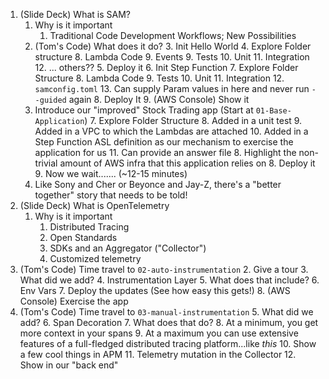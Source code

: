1. (Slide Deck) What is SAM?
   1. Why is it important
      1. Traditional Code Development Workflows; New Possibilities
   2. (Tom's Code) What does it do?
      3. Init Hello World
      4. Explore Folder structure
         8. Lambda Code
         9. Events
         9. Tests
           10. Unit
           11. Integration
         12. ... others??
      5. Deploy it
      6. Init Step Function
      7. Explore Folder Structure
         8. Lambda Code
         9. Tests
            10. Unit
            11. Integration
         12. `samconfig.toml`
             13. Can supply Param values in here and never run `--guided` again
      8. Deploy It
      9. (AWS Console) Show it
   6. Introduce our "improved" Stock Trading app (Start at `01-Base-Application`)
      7. Explore Folder Structure
         8. Added in a unit test
         9. Added in a VPC to which the Lambdas are attached
         10. Added in a Step Function ASL definition as our mechanism to exercise the application for us
         11. Can provide an answer file
      8. Highlight the non-trivial amount of AWS infra that this application relies on
      8. Deploy it
      9. Now we wait....... (~12-15 minutes)
   7.  Like Sony and Cher or Beyonce and Jay-Z, there's a "better together" story that needs to be told!
2. (Slide Deck) What is OpenTelemetry
   1. Why is it important
      1. Distributed Tracing
      1. Open Standards
      2. SDKs and an Aggregator ("Collector")
      2. Customized telemetry
3. (Tom's Code) Time travel to `02-auto-instrumentation`
   2. Give a tour
      3. What did we add?
         4. Instrumentation Layer
            5. What does that include?
         6. Env Vars
   7. Deploy the updates (See how easy this gets!)
   8. (AWS Console) Exercise the app
4. (Tom's Code) Time travel to `03-manual-instrumentation`
   5. What did we add?
      6. Span Decoration
         7. What does that do?
            8. At a minimum, you get more context in your spans
            9. At a maximum you can use extensive features of a full-fledged distributed tracing platform...like _this_
         10. Show a few cool things in APM
      11. Telemetry mutation in the Collector
          12. Show in our "back end"